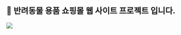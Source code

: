 ## 🐶 반려동물 용품 쇼핑몰 웹 사이트 프로젝트 입니다. 

<img src="https://user-images.githubusercontent.com/67423172/106387566-ae896080-641d-11eb-8e76-3fc8d45af1b1.jpg"></img>
